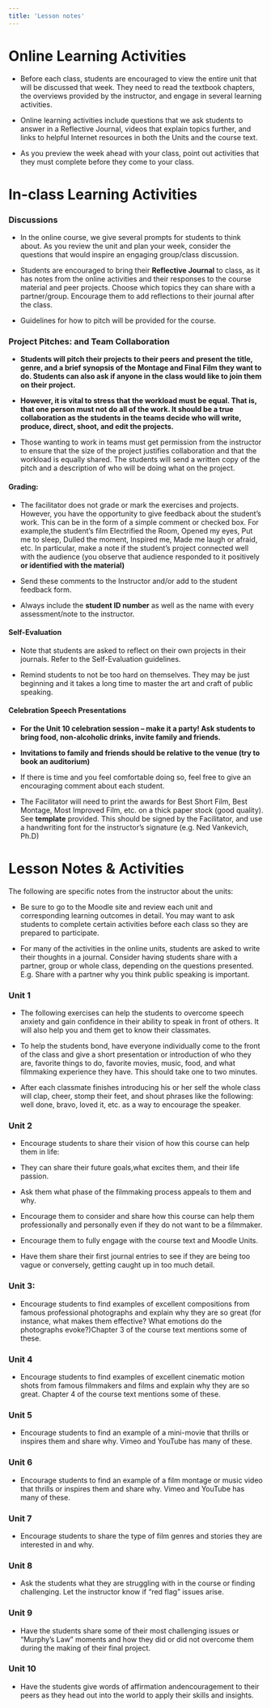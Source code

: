 ```yaml
---
title: 'Lesson notes'
---
```


# **Online Learning Activities**

  - Before each class, students are encouraged to view the entire unit that will be discussed that week. They need to read the textbook chapters, the overviews provided by the instructor, and engage in several learning activities.

  - Online learning activities include questions that we ask students to answer in a Reflective Journal, videos that explain topics further, and links to helpful Internet resources in both the Units and the course text.

  - As you preview the week ahead with your class, point out activities that they must complete before they come to your class.

# **In-class Learning Activities**

### Discussions

  - In the online course, we give several prompts for students to think about. As you review the unit and plan your week, consider the questions that would inspire an engaging group/class discussion.

  - Students are encouraged to bring their **Reflective Journal** to class, as it has notes from the online activities and their responses to the course material and peer projects. Choose which topics they can share with a partner/group. Encourage them to add reflections to their journal after the class.  

  - Guidelines for how to pitch will be provided for the course.

### Project Pitches: and Team Collaboration

  - **Students will pitch their projects to their peers and present the title, genre, and a brief synopsis of the Montage and Final Film they want to do. Students can also ask if anyone in the class would like to join them on their project.**

  - **However, it is vital to stress that the workload must be equal. That is, that one person must not do all of the work. It should be a true collaboration as the students in the teams decide who will write, produce, direct, shoot, and edit the projects.**

  - Those wanting to work in teams must get permission from the instructor to ensure that the size of the project justifies collaboration and that the workload is equally shared. The students will send a written copy of the pitch and a description of who will be doing what on the project.

#### Grading:

  - The facilitator does not grade or mark the exercises and projects. However, you have the opportunity to give feedback about the student’s work. This can be in the form of a simple comment or checked box. For example,the student’s film Electrified the Room, Opened my eyes, Put me to sleep, Dulled the moment, Inspired me, Made me laugh or afraid, etc. In particular, make a note if the student’s project connected well with the audience (you observe that audience responded to it positively **or identified with the material)**

  - Send these comments to the Instructor and/or add to the student feedback form.   

  - Always include the **student ID number** as well as the name with every assessment/note to the instructor.

#### Self-Evaluation

  - Note that students are asked to reflect on their own projects in their journals. Refer to the Self-Evaluation guidelines.

<!-- end list -->

  - Remind students to not be too hard on themselves. They may be just beginning and it takes a long time to master the art and craft of public speaking.

#### Celebration Speech Presentations

  - **For the Unit 10 celebration session – make it a party\! Ask students to bring food, non-alcoholic drinks, invite family and friends.**

  - **Invitations to family and friends should be relative to the venue (try to book an auditorium)**

  - If there is time and you feel comfortable doing so, feel free to give an encouraging comment about each student.

  - The Facilitator will need to print the awards for Best Short Film, Best Montage, Most Improved Film, etc. on a thick paper stock (good quality). See **template** provided. This should be signed by the Facilitator, and use a handwriting font for the instructor’s signature (e.g. Ned Vankevich, Ph.D)

# Lesson Notes & Activities

The following are specific notes from the instructor about the units:

  - Be sure to go to the Moodle site and review each unit and corresponding learning outcomes in detail. You may want to ask students to complete certain activities before each class so they are prepared to participate.

  - For many of the activities in the online units, students are asked to write their thoughts in a journal. Consider having students share with a partner, group or whole class, depending on the questions presented. E.g. Share with a partner why you think public speaking is important.

### Unit 1

  - The following exercises can help the students to overcome speech anxiety and gain confidence in their ability to speak in front of others. It will also help you and them get to know their classmates.

<!-- end list -->

  - To help the students bond, have everyone individually come to the front of the class and give a short presentation or introduction of who they are, favorite things to do, favorite movies, music, food, and what filmmaking experience they have. This should take one to two minutes.

  - After each classmate finishes introducing his or her self the whole class will clap, cheer, stomp their feet, and shout phrases like the following: well done, bravo, loved it, etc. as a way to encourage the speaker.

### Unit 2

  - Encourage students to share their vision of how this course can help them in life:

<!-- end list -->

  - They can share their future goals,what excites them, and their life passion.

  - Ask them what phase of the filmmaking process appeals to them and why.

  - Encourage them to consider and share how this course can help them professionally and personally even if they do not want to be a filmmaker.

  - Encourage them to fully engage with the course text and Moodle Units.

  - Have them share their first journal entries to see if they are being too vague or conversely, getting caught up in too much detail.

### Unit 3:

  - Encourage students to find examples of excellent compositions from famous professional photographs and explain why they are so great (for instance, what makes them effective? What emotions do the photographs evoke?)Chapter 3 of the course text mentions some of these.

### Unit 4

  - Encourage students to find examples of excellent cinematic motion shots from famous filmmakers and films and explain why they are so great. Chapter 4 of the course text mentions some of these.

### Unit 5

  - Encourage students to find an example of a mini-movie that thrills or inspires them and share why. Vimeo and YouTube has many of these.

### Unit 6

  - Encourage students to find an example of a film montage or music video that thrills or inspires them and share why. Vimeo and YouTube has many of these.

### Unit 7

  - Encourage students to share the type of film genres and stories they are interested in and why.

### Unit 8

  - Ask the students what they are struggling with in the course or finding challenging. Let the instructor know if “red flag” issues arise.

### Unit 9

  - Have the students share some of their most challenging issues or “Murphy’s Law” moments and how they did or did not overcome them during the making of their final project.

### Unit 10

  - Have the students give words of affirmation andencouragement to their peers as they head out into the world to apply their skills and insights.
